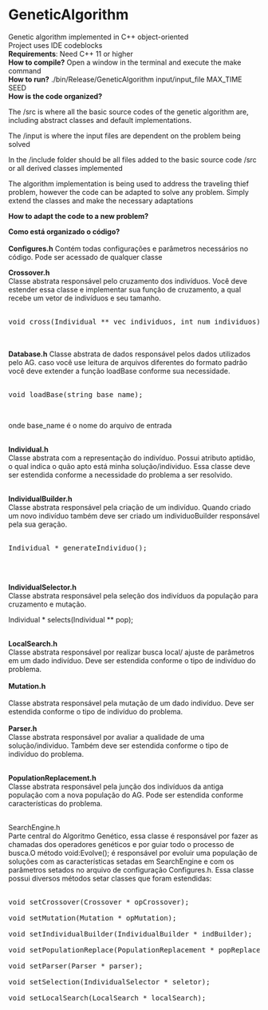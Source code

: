 # GeneticAlgorithm

Genetic algorithm implemented in C++ object-oriented<br>
Project uses IDE codeblocks
<br>
<b>Requirements</b>: Need C++ 11 or higher<br>
<b>How to compile?</b> Open a window in the terminal and execute the make command
<br>
<b>How to run?</b> ./bin/Release/GeneticAlgorithm input/input_file MAX_TIME SEED<br>
<b>How is the code organized?</b><br>
<p>The /src is where all the basic source codes of the genetic algorithm are, including abstract classes and default implementations.</p>
<p>The /input is where the input files are dependent on the problem being solved</p>
<p>In the /include folder should be all files added to the basic source code /src or all derived classes implemented</p>

<p>The algorithm implementation is being used to address the traveling thief problem, however the code can be adapted to solve any problem. Simply extend the classes and make the necessary adaptations</p>

<b>How to adapt the code to a new problem?</b>

<b>Como está organizado o código?</b>
<br><br>
<b>Configures.h</b>
Contém todas configurações e parâmetros necessários no código. Pode ser acessado de qualquer classe

<b>Crossover.h</b><br>
Classe abstrata responsável pelo cruzamento dos indivíduos. Você deve estender essa classe e implementar sua função de cruzamento, a qual recebe um vetor de indivíduos e seu tamanho.<br><br>

<pre>void cross(Individual ** vec_individuos, int num_individuos);</pre>
<br><br>
<b>Database.h</b>
Classe abstrata de dados responsável pelos dados utilizados pelo AG. caso você use leitura de arquivos diferentes do formato padrão você deve extender a função loadBase conforme sua necessidade.<br><br>
 
<pre>void loadBase(string base_name);</pre><br>

onde base_name é o nome do arquivo de entrada<br><br>

<b>Individual.h</b><br>
Classe abstrata com a representação do indivíduo. Possui atributo aptidão, o qual indica o quão apto está minha solução/individuo. Essa classe deve ser estendida conforme a necessidade do problema a ser resolvido.<br><br>

<b>IndividualBuilder.h</b><br>
Classe abstrata responsável pela criação de um indivíduo. Quando criado um novo indivíduo também deve ser criado um individuoBuilder responsável pela sua geração.<br><br>

<pre>Individual * generateIndividuo();</pre><br><br>


<b>IndividualSelector.h</b><br>
Classe abstrata responsável pela seleção dos indivíduos da população para cruzamento e mutação.<br>

Individual * selects(Individual ** pop);<br><br>

<b>LocalSearch.h</b><br>
Classe abstrata responsável por realizar busca local/ ajuste de parâmetros em um dado indivíduo. Deve ser estendida conforme o tipo de indivíduo do problema.
<br><br>
<b>Mutation.h</b><br><br>
Classe abstrata responsável pela mutação de um dado indivíduo.  Deve ser estendida conforme o tipo de indivíduo do problema.<br><br>
<b>Parser.h</b><br>
Classe abstrata responsável por avaliar a qualidade de uma solução/individuo. Também  deve ser estendida conforme o tipo de indivíduo do problema.
<br><br>

<b>PopulationReplacement.h</b><br>
Classe abstrata responsável pela junção dos indivíduos da antiga população com a nova população do AG. Pode ser estendida conforme características do problema.<br><br>

</b>SearchEngine.h</b><br>
Parte central do Algoritmo Genético, essa classe é responsável por fazer as chamadas dos operadores genéticos e por guiar todo o processo de busca.O método void:Evolve(); é responsável por evoluir uma população de soluções com as características setadas em SearchEngine e com os parâmetros setados no arquivo de configuração Configures.h. Essa classe possui diversos métodos setar classes que foram estendidas:<br><br>
<pre>
void setCrossover(Crossover * opCrossover);<br>
void setMutation(Mutation * opMutation);<br>
void setIndividualBuilder(IndividualBuilder * indBuilder);<br>
void setPopulationReplace(PopulationReplacement * popReplace);<br>
void setParser(Parser * parser);<br>
void setSelection(IndividualSelector * seletor);<br>
void setLocalSearch(LocalSearch * localSearch);<br>
</pre>
